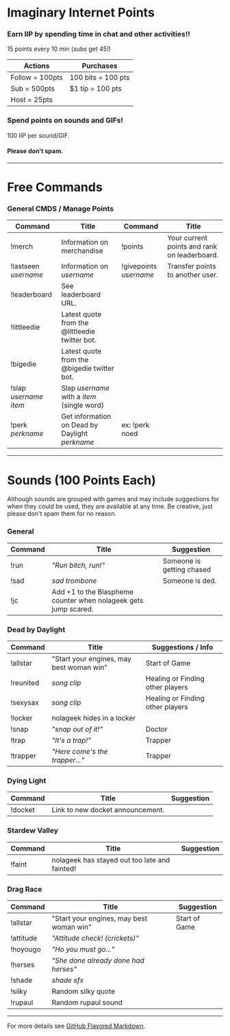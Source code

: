 # Imaginary Internet Points

### Earn IIP by spending time in chat and other activities!!

15 points every 10 min (subs get 45!)

Actions | Purchases
------- | -------
Follow = 100pts | 100 bits = 100 pts
Sub = 500pts | $1 tip = 100 pts
Host = 25pts |
 
### Spend points on sounds and GIFs!

100 IIP per sound/GIF.

#### Please don't spam.
 
 ---
 
# Free Commands

### General CMDS / Manage Points

Command | Title | Command | Title
------- | ------- | ------- | -------
!merch | Information on merchandise | !points | Your current points and rank on leaderboard.
!lastseen *username* | Information on *username* | !givepoints *username* | Transfer points to another user.
!leaderboard | See leaderboard URL. | |
!littleedie | Latest quote from the @littleedie twitter bot. | |
!bigedie | Latest quote from the @bigedie twitter bot. | |
!slap *username* *item* | Slap *username* with a *item* (single word) |
!perk *perkname*| Get information on Dead by Daylight *perkname* | ex: !perk noed

---

# Sounds (100 Points Each)

Although sounds are grouped with games and may include suggestions for when they could be used, they are available at any time. Be creative, just please don't spam them for no reason.

### General

Command | Title | Suggestion
----- | ----- | -----
!run | *"Run bitch, run!"* | Someone is getting chased
!sad | *sad trombone* | Someone is ded.
!jc | Add +1 to the Blaspheme counter when nolageek gets jump scared. |

### Dead by Daylight

Command | Title | Suggestions / Info
----- | ----- | -----
!allstar | "Start your engines, may best woman win" | Start of Game
!reunited | *song clip* | Healing or Finding other players
!sexysax | *song clip* | Healing or Finding other players
!locker | nolageek hides in a locker |
!snap | *"snap out of it!"* | Doctor
!trap | *"It's a trap!"* | Trapper
!trapper | *"Here come's the trapper..."* | Trapper

### Dying Light

Command | Title | Suggestion
----- | ----- | -----
!docket | Link to new docket announcement.

### Stardew Valley

Command | Title | Suggestion
----- | ----- | -----
!faint | nolageek has stayed out too late and fainted!

### Drag Race

Command | Title | Suggestion
----- | ----- | -----
!allstar | "Start your engines, may best woman win" | Start of Game
!attitude | *"Attitude check! (crickets)"* | 
!hoyougo | *"Ho you must go..."* | 
!herses | *"She done already done had herses"* | 
!shade | *shade sfx* | 
!silky | Random silky quote |
!rupaul | Random rupaul sound |

---

For more details see [GitHub Flavored Markdown](https://guides.github.com/features/mastering-markdown/).
